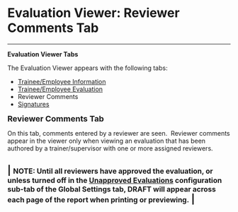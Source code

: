 # Evaluation Viewer: Reviewer Comments Tab 
---

**Evaluation Viewer Tabs**

The Evaluation Viewer appears with the following tabs:

- [Trainee/Employee Information](<7ddc.md>)
- [Trainee/Employee Evaluation](<7ddh.md>)
- Reviewer Comments
- [Signatures](<evlvwsig.md>)

**<font size="4">Reviewer Comments Tab</font>**

On this tab, comments entered by a reviewer are seen.&nbsp; Reviewer comments appear in the viewer only when viewing an evaluation that has been authored by a trainer/supervisor with 
one or more assigned reviewers.

| <font size="3"><b>NOTE</b>:  Until all reviewers have 
approved the evaluation, or unless turned off in the <a href="unapprove.htm">Unapproved Evaluations</a> configuration sub-tab of the Global Settings tab, DRAFT will appear across each page of the report 
when printing or previewing.</font> |
---